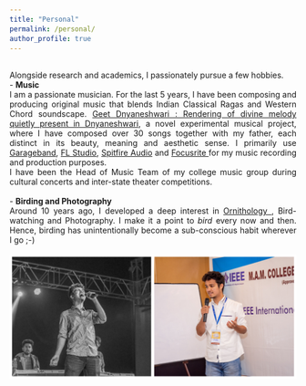 ```yaml
---
title: "Personal"
permalink: /personal/
author_profile: true
---
```

<br>
Alongside research and academics, I passionately pursue a few hobbies.
<br>
<div style="text-align: justify">
- <b> Music </b><br>
I am a passionate musician. For the last 5 years, I have been composing and producing original music that blends Indian Classical Ragas and Western Chord soundscape. 
<a href="https://sites.google.com/view/geetdnyaneshwari"> Geet Dnyaneshwari : Rendering of divine melody quietly present in Dnyaneshwari</a>, a novel experimental musical project, 
where I have composed over 30 songs together with my father, each distinct in its beauty, meaning and aesthetic sense. 
I primarily use <a href = "https://www.apple.com/in/mac/garageband/">Garageband</a>, <a href = "https://www.image-line.com/flstudio/">FL Studio</a>,
<a href = "https://www.spitfireaudio.com/labs/">Spitfire Audio</a> and <a href = "https://focusrite.com/en"> Focusrite </a> for my music recording and production purposes.<br> 
I have been the Head of Music Team of my college music group during cultural concerts and inter-state theater competitions. 
<br><br>
- <b> Birding and Photography </b><br>
Around 10 years ago, I developed a deep interest in <a href = "https://en.wikipedia.org/wiki/Ornithology"> Ornithology </a>, Bird-watching and Photography. I make it a point to <i>bird</i> every now and then. Hence, birding has unintentionally become a sub-conscious habit wherever I go ;-)
<br><br>
</div>
<img src = "/images/Github Club.jpg">
